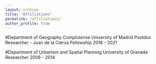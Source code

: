 ```yaml
---
layout: archive
title: "Affiliations"
permalink: /affiliations/
author_profile: true
---
```


#Department of Geography
Complutense University of Madrid
Postdoc Researcher - Juan de la Cierva Fellowship
2018 - 2021

#Department of Urbanism and Spatial Planning
University of Granada
Researcher
2008 - 2014
